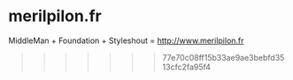 # merilpilon.fr
MiddleMan + Foundation + Styleshout = http://www.merilpilon.fr
>>>>>>> 77e70c08ff15b33ae9ae3bebfd3513cfc2fa95f4
